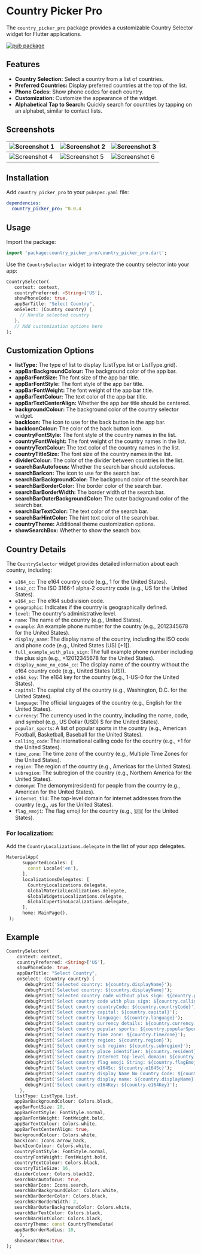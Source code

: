 # Country Picker Pro

The `country_picker_pro` package provides a customizable Country Selector widget for Flutter applications.

[![pub package](https://img.shields.io/pub/v/country_picker_pro.svg)](https://pub.dev/packages/country_picker_pro)



## Features

- **Country Selection:** Select a country from a list of countries.
- **Preferred Countries:** Display preferred countries at the top of the list.
- **Phone Codes:** Show phone codes for each country.
- **Customization:** Customize the appearance of the widget.
- **Alphabetical Tap to Search:** Quickly search for countries by tapping on an alphabet, similar to contact lists.

## Screenshots

| ![Screenshot 1](https://raw.githubusercontent.com/shirsh94/country_picker_pro/main/assets/Screenshot_first.jpg)  | ![Screenshot 2](https://github.com/shirsh94/country_picker_pro/blob/main/assets/Screenshot_second.jpg?raw=true) | ![Screenshot 3](https://github.com/shirsh94/country_picker_pro/blob/main/assets/Screenshot_third.jpg?raw=true) |
|------------------------------------------------------------------------------------------------------------------|-----------------------------------------------------------------------------------------------------------------|----------------------------------------------------------------------------------------------------------------|
| ![Screenshot 4](https://raw.githubusercontent.com/shirsh94/country_picker_pro/main/assets/Screenshot_fourth.jpg) | ![Screenshot 5](https://github.com/shirsh94/country_picker_pro/blob/main/assets/Screenshot_fifth.jpg?raw=true)  | ![Screenshot 6](https://github.com/shirsh94/country_picker_pro/blob/main/assets/Screenshot_sixth.jpg?raw=true) |

## Installation

Add `country_picker_pro` to your `pubspec.yaml` file:

```yaml
dependencies:
  country_picker_pro: ^0.0.4
```

## Usage

Import the package:

```dart
import 'package:country_picker_pro/country_picker_pro.dart';
```

Use the `CountrySelector` widget to integrate the country selector into your app:

```dart
CountrySelector(
   context: context,
   countryPreferred: <String>['US'],
   showPhoneCode: true,
   appBarTitle: "Select Country",
   onSelect: (Country country) {
     // Handle selected country
   },
   // Add customization options here
);
```

## Customization Options

- **listType:** The type of list to display (ListType.list or ListType.grid).
- **appBarBackgroundColour:** The background color of the app bar.
- **appBarFontSize:** The font size of the app bar title.
- **appBarFontStyle:** The font style of the app bar title.
- **appBarFontWeight:** The font weight of the app bar title.
- **appBarTextColour:** The text color of the app bar title.
- **appBarTextCenterAlign:** Whether the app bar title should be centered.
- **backgroundColour:** The background color of the country selector widget.
- **backIcon:** The icon to use for the back button in the app bar.
- **backIconColour:** The color of the back button icon.
- **countryFontStyle:** The font style of the country names in the list.
- **countryFontWeight:** The font weight of the country names in the list.
- **countryTextColour:** The text color of the country names in the list.
- **countryTitleSize:** The font size of the country names in the list.
- **dividerColour:** The color of the divider between countries in the list.
- **searchBarAutofocus:** Whether the search bar should autofocus.
- **searchBarIcon:** The icon to use for the search bar.
- **searchBarBackgroundColor:** The background color of the search bar.
- **searchBarBorderColor:** The border color of the search bar.
- **searchBarBorderWidth:** The border width of the search bar.
- **searchBarOuterBackgroundColor:** The outer background color of the search bar.
- **searchBarTextColor:** The text color of the search bar.
- **searchBarHintColor:** The hint text color of the search bar.
- **countryTheme:** Additional theme customization options.
- **showSearchBox:** Whether to show the search box.

## Country Details

The `CountrySelector` widget provides detailed information about each country, including:

- `e164_cc`: The e164 country code (e.g., 1 for the United States).
- `iso2_cc`: The ISO 3166-1 alpha-2 country code (e.g., US for the United States).
- `e164_sc`: The e164 subdivision code.
- `geographic`: Indicates if the country is geographically defined.
- `level`: The country's administrative level.
- `name`: The name of the country (e.g., United States).
- `example`: An example phone number for the country (e.g., 2012345678 for the United States).
- `display_name`: The display name of the country, including the ISO code and phone code (e.g.,
  United States (US) [+1]).
- `full_example_with_plus_sign`: The full example phone number including the plus sign (e.g.,
  +12012345678 for the United States).
- `display_name_no_e164_cc`: The display name of the country without the e164 country code (e.g.,
  United States (US)).
- `e164_key`: The e164 key for the country (e.g., 1-US-0 for the United States).
- `capital`: The capital city of the country (e.g., Washington, D.C. for the United States).
- `language`: The official languages of the country (e.g., English for the United States).
- `currency`: The currency used in the country, including the name, code, and symbol (e.g., US
  Dollar (USD) $ for the United States).
- `popular_sports`: A list of popular sports in the country (e.g., American Football, Basketball,
  Baseball for the United States).
- `calling_code`: The international calling code for the country (e.g., +1 for the United States).
- `time_zone`: The time zone of the country (e.g., Multiple Time Zones for the United States).
- `region`: The region of the country (e.g., Americas for the United States).
- `subregion`: The subregion of the country (e.g., Northern America for the United States).
- `demonym`: The demonym(resident) for people from the country (e.g., American for the United States).
- `internet_tld`: The top-level domain for internet addresses from the country (e.g., .us for the
  United States).
- `flag_emoji`: The flag emoji for the country (e.g., 🇺🇸 for the United States).

### For localization:
Add the `CountryLocalizations.delegate` in the list of your app delegates.
```Dart
MaterialApp(
      supportedLocales: [
        const Locale('en'),
      ],
      localizationsDelegates: [
        CountryLocalizations.delegate,
        GlobalMaterialLocalizations.delegate,
        GlobalWidgetsLocalizations.delegate,
        GlobalCupertinoLocalizations.delegate,
      ],
      home: MainPage(),
 );
```

## Example

```dart
CountrySelector(
    context: context,
    countryPreferred: <String>['US'],
    showPhoneCode: true,
    appBarTitle: "Select Country",
    onSelect: (Country country) {
       debugPrint('Selected country: ${country.displayName}');
       debugPrint('Selected country: ${country.displayName}');
       debugPrint('Selected country code without plus sign: ${country.phoneCode}');
       debugPrint('Select country code with plus sign: ${country.callingCode}');
       debugPrint('Select country countryCode: ${country.countryCode}');
       debugPrint('Select country capital: ${country.capital}');
       debugPrint('Select country language: ${country.language}');
       debugPrint('Select country currency details: ${country.currency.toString()}');
       debugPrint('Select country popular sports: ${country.popularSports.toString()}');
       debugPrint('Select country time zone: ${country.timeZone}');
       debugPrint('Select country region: ${country.region}');
       debugPrint('Select country sub region: ${country.subregion}');
       debugPrint('Select country place identifier: ${country.resident}');
       debugPrint('Select country Internet top-level domain: ${country.internetTld}');
       debugPrint('Select country flag emoji String: ${country.flagEmojiText}');
       debugPrint('Select country e164Sc: ${country.e164Sc}');
       debugPrint('Select country display Name No Country Code: ${country.displayNameNoCountryCode}');
       debugPrint('Select country display name: ${country.displayName}');
       debugPrint('Select country e164Key: ${country.e164Key}');
     },
   listType: ListType.list,
   appBarBackgroundColour: Colors.black,
   appBarFontSize: 20,
   appBarFontStyle: FontStyle.normal,
   appBarFontWeight: FontWeight.bold,
   appBarTextColour: Colors.white,
   appBarTextCenterAlign: true,
   backgroundColour: Colors.white,
   backIcon: Icons.arrow_back,
   backIconColour: Colors.white,
   countryFontStyle: FontStyle.normal,
   countryFontWeight: FontWeight.bold,
   countryTextColour: Colors.black,
   countryTitleSize: 16,
   dividerColour: Colors.black12,
   searchBarAutofocus: true,
   searchBarIcon: Icons.search,
   searchBarBackgroundColor: Colors.white,
   searchBarBorderColor: Colors.black,
   searchBarBorderWidth: 2,
   searchBarOuterBackgroundColor: Colors.white,
   searchBarTextColor: Colors.black,
   searchBarHintColor: Colors.black,
   countryTheme: const CountryThemeData(
   appBarBorderRadius: 10,
     ),
   showSearchBox:true,
);
```



